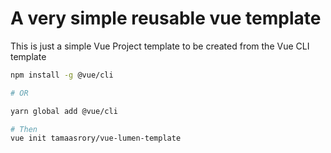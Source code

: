 A very simple reusable vue template
===
This is just a simple Vue Project template to be created from the Vue CLI template

```bash
npm install -g @vue/cli

# OR

yarn global add @vue/cli

# Then
vue init tamaasrory/vue-lumen-template
```